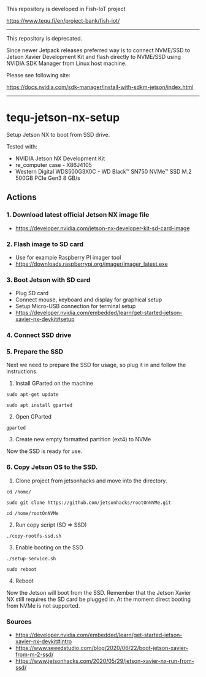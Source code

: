 This repository is developed in Fish-IoT project

https://www.tequ.fi/en/project-bank/fish-iot/ 

------------------------------------------------------------------------------------

This repository is deprecated. 

Since newer Jetpack releases preferred way is to connect NVME/SSD to Jetson Xavier Development Kit and flash directly to NVME/SSD using NVIDIA SDK Manager from Linux host machine.

Please see following site:

https://docs.nvidia.com/sdk-manager/install-with-sdkm-jetson/index.html

------------------------------------------------------------------------------------

# tequ-jetson-nx-setup

Setup Jetson NX to boot from SSD drive. 

Tested with:
- NVIDIA Jetson NX Development Kit
- re_computer case - X86J4105
- Western Digital WDS500G3X0C - WD Black™ SN750 NVMe™ SSD M.2 500GB PCIe Gen3 8 GB/s 

## Actions

### 1. Download latest official Jetson NX image file
- https://developer.nvidia.com/jetson-nx-developer-kit-sd-card-image

### 2. Flash image to SD card
- Use for example Raspberry PI imager tool
- https://downloads.raspberrypi.org/imager/imager_latest.exe

### 3. Boot Jetson with SD card
- Plug SD card
- Connect mouse, keyboard and display for graphical setup
- Setup Micro-USB connection for terminal setup
- https://developer.nvidia.com/embedded/learn/get-started-jetson-xavier-nx-devkit#setup

### 4. Connect SSD drive

### 5. Prepare the SSD
Next we need to prepare the SSD for usage, so plug it in and follow the instructions.

1. Install GParted on the machine 

```
sudo apt-get update 
```

```
sudo apt install gparted
```

2. Open GParted 

```
gparted
```

3. Create new empty formatted partition (ext4) to NVMe 

Now the SSD is ready for use.

### 6. Copy Jetson OS to the SSD.

1. Clone project from jetsonhacks and move into the directory.

```
cd /home/
```
```
sudo git clone https://github.com/jetsonhacks/rootOnNVMe.git
```
```
cd /home/rootOnNVMe
```

2. Run copy script (SD => SSD)

```
./copy-rootfs-ssd.sh
```

3.  Enable booting on the SSD

```
./setup-service.sh
```
```
sudo reboot
```

4. Reboot

Now the Jetson will boot from the SSD. Remember that the Jetson Xavier NX still requires the SD card be plugged in. At the moment direct booting from NVMe is not supported.

### Sources
- https://developer.nvidia.com/embedded/learn/get-started-jetson-xavier-nx-devkit#intro
- https://www.seeedstudio.com/blog/2020/06/22/boot-jetson-xavier-from-m-2-ssd/
- https://www.jetsonhacks.com/2020/05/29/jetson-xavier-nx-run-from-ssd/
